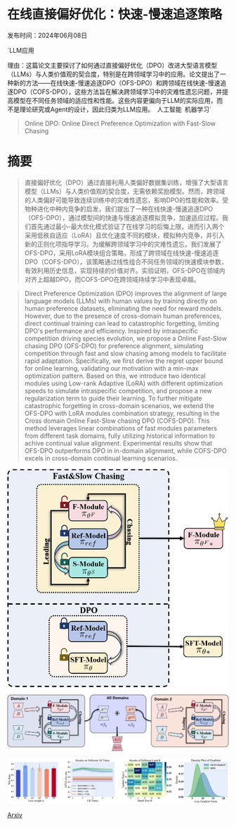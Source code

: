 # 在线直接偏好优化：快速-慢速追逐策略

发布时间：2024年06月08日

`LLM应用

理由：这篇论文主要探讨了如何通过直接偏好优化（DPO）改进大型语言模型（LLMs）与人类价值观的契合度，特别是在跨领域学习中的应用。论文提出了一种新的方法——在线快速-慢速追逐DPO（OFS-DPO）和跨领域在线快速-慢速追逐DPO（COFS-DPO），这些方法旨在解决跨领域学习中的灾难性遗忘问题，并提高模型在不同任务领域的适应性和性能。这些内容更偏向于LLM的实际应用，而不是理论研究或Agent的设计，因此归类为LLM应用。` `人工智能` `机器学习`

> Online DPO: Online Direct Preference Optimization with Fast-Slow Chasing

# 摘要

> 直接偏好优化（DPO）通过直接利用人类偏好数据集训练，增强了大型语言模型（LLMs）与人类价值观的契合度，无需依赖奖励模型。然而，跨领域的人类偏好可能导致连续训练中的灾难性遗忘，影响DPO的性能和效率。受物种进化中种内竞争的启发，我们提出了一种在线快速-慢速追逐DPO（OFS-DPO），通过模型间的快速与慢速追逐模拟竞争，加速适应过程。我们首先通过最小-最大优化模式验证了在线学习的后悔上限，进而引入两个采用低秩自适应（LoRA）且优化速度不同的模块，模拟种内竞争，并引入新的正则化项指导学习。为缓解跨领域学习中的灾难性遗忘，我们发展了OFS-DPO，采用LoRA模块组合策略，形成了跨领域在线快速-慢速追逐DPO（COFS-DPO），该策略通过线性组合不同任务领域的快速模块参数，有效利用历史信息，实现持续的价值对齐。实验证明，OFS-DPO在领域内对齐上超越DPO，而COFS-DPO在跨领域持续学习中表现卓越。

> Direct Preference Optimization (DPO) improves the alignment of large language models (LLMs) with human values by training directly on human preference datasets, eliminating the need for reward models. However, due to the presence of cross-domain human preferences, direct continual training can lead to catastrophic forgetting, limiting DPO's performance and efficiency. Inspired by intraspecific competition driving species evolution, we propose a Online Fast-Slow chasing DPO (OFS-DPO) for preference alignment, simulating competition through fast and slow chasing among models to facilitate rapid adaptation. Specifically, we first derive the regret upper bound for online learning, validating our motivation with a min-max optimization pattern. Based on this, we introduce two identical modules using Low-rank Adaptive (LoRA) with different optimization speeds to simulate intraspecific competition, and propose a new regularization term to guide their learning. To further mitigate catastrophic forgetting in cross-domain scenarios, we extend the OFS-DPO with LoRA modules combination strategy, resulting in the Cross domain Online Fast-Slow chasing DPO (COFS-DPO). This method leverages linear combinations of fast modules parameters from different task domains, fully utilizing historical information to achive continual value alignment. Experimental results show that OFS-DPO outperforms DPO in in-domain alignment, while COFS-DPO excels in cross-domain continual learning scenarios.

![在线直接偏好优化：快速-慢速追逐策略](../../../paper_images/2406.05534/ofs.png)

![在线直接偏好优化：快速-慢速追逐策略](../../../paper_images/2406.05534/cofs.png)

![在线直接偏好优化：快速-慢速追逐策略](../../../paper_images/2406.05534/ablation.png)

[Arxiv](https://arxiv.org/abs/2406.05534)